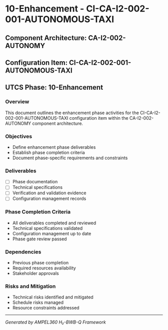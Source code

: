 # 10-Enhancement - CI-CA-I2-002-001-AUTONOMOUS-TAXI

## Component Architecture: CA-I2-002-AUTONOMY
## Configuration Item: CI-CA-I2-002-001-AUTONOMOUS-TAXI
## UTCS Phase: 10-Enhancement

### Overview
This document outlines the enhancement phase activities for the CI-CA-I2-002-001-AUTONOMOUS-TAXI configuration item within the CA-I2-002-AUTONOMY component architecture.

### Objectives
- Define enhancement phase deliverables
- Establish phase completion criteria
- Document phase-specific requirements and constraints

### Deliverables
- [ ] Phase documentation
- [ ] Technical specifications
- [ ] Verification and validation evidence
- [ ] Configuration management records

### Phase Completion Criteria
- All deliverables completed and reviewed
- Technical specifications validated
- Configuration management up to date
- Phase gate review passed

### Dependencies
- Previous phase completion
- Required resources availability
- Stakeholder approvals

### Risks and Mitigation
- Technical risks identified and mitigated
- Schedule risks managed
- Resource constraints addressed

---
*Generated by AMPEL360 H₂-BWB-Q Framework*
